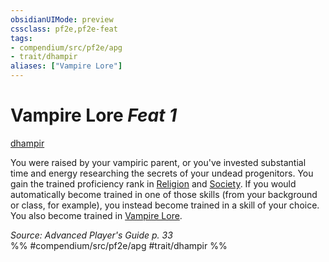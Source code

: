 ```yaml
---
obsidianUIMode: preview
cssclass: pf2e,pf2e-feat
tags:
- compendium/src/pf2e/apg
- trait/dhampir
aliases: ["Vampire Lore"]
---
```

# Vampire Lore  *Feat 1*  
[dhampir](../../Rules/traits/dhampir-b1.md)  


You were raised by your vampiric parent, or you've invested substantial time and energy researching the secrets of your undead progenitors. You gain the trained proficiency rank in [Religion](../skills.md#Religion) and [Society](../skills.md#Society). If you would automatically become trained in one of those skills (from your background or class, for example), you instead become trained in a skill of your choice. You also become trained in [Vampire Lore](../skills.md#Lore).

*Source: Advanced Player's Guide p. 33*  
%% #compendium/src/pf2e/apg #trait/dhampir %%